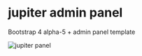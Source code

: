 # jupiter admin panel

Bootstrap 4 alpha-5 + admin panel template

![jupiter panel](https://s11.postimg.org/i10kn70er/jupiter_panel.png?raw=true)
